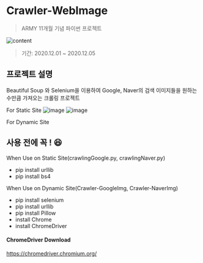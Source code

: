 # Crawler-WebImage
> ARMY 11개월 기념 파이썬 프로젝트

![content](https://user-images.githubusercontent.com/56578913/101244919-a4642200-374c-11eb-850c-9bc6f873e142.png)

> 기간: 2020.12.01 ~ 2020.12.05

## 프로젝트 설명
Beautiful Soup 와 Selenium을 이용하여 Google, Naver의 검색 이미지들을 원하는 수만큼 가져오는 크롤링 프로젝트

For Static Site
![image](https://user-images.githubusercontent.com/56578913/101244452-053e2b00-374a-11eb-88aa-7b50aa256ad1.png)
![image](https://user-images.githubusercontent.com/56578913/101244478-2141cc80-374a-11eb-924f-c559f6d4d9a8.png)

For Dynamic Site

## 사용 전에 꼭 ! 😆
When Use on Static Site(crawlingGoogle.py, crawlingNaver.py)
- pip install urllib
- pip install bs4

When Use on Dynamic Site(Crawler-GoogleImg, Crawler-NaverImg)
- pip install selenium
- pip install urllib
- pip install Pillow
- install Chrome
- install ChromeDriver

#### ChromeDriver Download
https://chromedriver.chromium.org/
